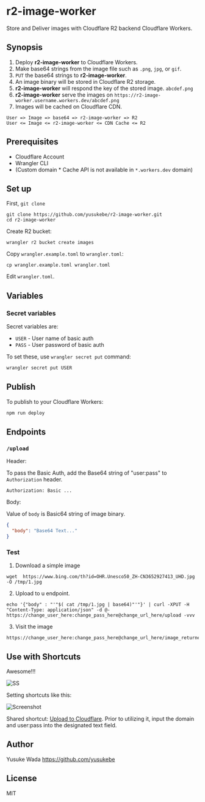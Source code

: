 # r2-image-worker

Store and Deliver images with Cloudflare R2 backend Cloudflare Workers.

## Synopsis

1. Deploy **r2-image-worker** to Cloudflare Workers.
1. Make base64 strings from the image file such as `.png`, `jpg`, or `gif`.
2. `PUT` the base64 strings to **r2-image-worker**.
3. An image binary will be stored in Cloudflare R2 storage.
4. **r2-image-worker** will respond the key of the stored image. `abcdef.png`
5. **r2-image-worker** serve the images on `https://r2-image-worker.username.workers.dev/abcdef.png`
6. Images will be cached on Cloudflare CDN.

```
User => Image => base64 => r2-image-worker => R2
User <= Image <= r2-image-worker <= CDN Cache <= R2
```

## Prerequisites

* Cloudflare Account
* Wrangler CLI
* (Custom domain * Cache API is not available in `*.workers.dev` domain)

## Set up


First, `git clone`

```
git clone https://github.com/yusukebe/r2-image-worker.git
cd r2-image-worker
```

Create R2 bucket:

```
wrangler r2 bucket create images
```

Copy `wrangler.example.toml` to `wrangler.toml`:

```
cp wrangler.example.toml wrangler.toml
```

Edit `wrangler.toml`.


## Variables

### Secret variables

Secret variables are:

- `USER` - User name of basic auth
- `PASS` - User password of basic auth

To set these, use `wrangler secret put` command:

```bash
wrangler secret put USER
```

## Publish

To publish to your Cloudflare Workers:

```bash
npm run deploy
```

## Endpoints

### `/upload`

Header:

To pass the Basic Auth, add the Base64 string of "user:pass" to `Authorization` header.

```
Authorization: Basic ...
```

Body:

Value of `body` is Basic64 string of image binary.

```json
{
  "body": "Base64 Text..."
}
```
### Test

1. Download a simple image

```
wget  https://www.bing.com/th?id=OHR.Unesco50_ZH-CN3652927413_UHD.jpg -O /tmp/1.jpg
```

2. Upload to u endpoint.

```
echo '{"body" : "'"$( cat /tmp/1.jpg | base64)"'"}' | curl -XPUT -H "Content-Type: application/json" -d @-  https://change_user_here:change_pass_here@change_url_here/upload -vvv
```

3. Visit the image

```
https://change_user_here:change_pass_here@change_url_here/image_returned_in_step2
```

## Use with Shortcuts

Awesome!!!

![SS](https://user-images.githubusercontent.com/10682/167978838-b3ef2d72-81ac-4058-b161-ccb2b4f0bc16.gif)

Setting shortcuts like this:

![Screenshot](https://github.com/yusukebe/r2-image-worker/assets/10682/4b028fdd-6852-42f7-8f0d-5de5e38b631b)

Shared shortcut: [Upload to Cloudflare](https://www.icloud.com/shortcuts/ab8f7d71e941461ea9e77b680e04bc4d).
Prior to utilizing it, input the domain and user:pass into the designated text field.

## Author

Yusuke Wada <https://github.com/yusukebe>

## License

MIT
